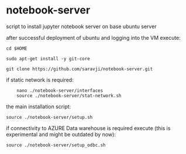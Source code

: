 # notebook-server
script to install jupyter notebook server on base ubuntu server

after successful deployment of ubuntu and logging into the VM execute:
```
cd $HOME

sudo apt-get install -y git-core

git clone https://github.com/saravji/notebook-server.git
```
if static network is required:
```
    nano ./notebook-server/interfaces
    source ./notebook-server/stat-network.sh
```
the main installation script:
```
source ./notebook-server/setup.sh
```
if connectivity to AZURE Data warehouse is required execute (this is experimental and might be outdated by now):
```
source ./notebook-server/setup_odbc.sh
```

